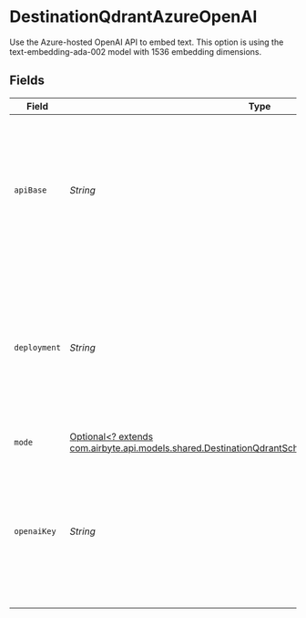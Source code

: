 # DestinationQdrantAzureOpenAI

Use the Azure-hosted OpenAI API to embed text. This option is using the text-embedding-ada-002 model with 1536 embedding dimensions.


## Fields

| Field                                                                                                                                                                     | Type                                                                                                                                                                      | Required                                                                                                                                                                  | Description                                                                                                                                                               | Example                                                                                                                                                                   |
| ------------------------------------------------------------------------------------------------------------------------------------------------------------------------- | ------------------------------------------------------------------------------------------------------------------------------------------------------------------------- | ------------------------------------------------------------------------------------------------------------------------------------------------------------------------- | ------------------------------------------------------------------------------------------------------------------------------------------------------------------------- | ------------------------------------------------------------------------------------------------------------------------------------------------------------------------- |
| `apiBase`                                                                                                                                                                 | *String*                                                                                                                                                                  | :heavy_check_mark:                                                                                                                                                        | The base URL for your Azure OpenAI resource.  You can find this in the Azure portal under your Azure OpenAI resource                                                      | https://your-resource-name.openai.azure.com                                                                                                                               |
| `deployment`                                                                                                                                                              | *String*                                                                                                                                                                  | :heavy_check_mark:                                                                                                                                                        | The deployment for your Azure OpenAI resource.  You can find this in the Azure portal under your Azure OpenAI resource                                                    | your-resource-name                                                                                                                                                        |
| `mode`                                                                                                                                                                    | [Optional<? extends com.airbyte.api.models.shared.DestinationQdrantSchemasEmbeddingEmbeddingMode>](../../models/shared/DestinationQdrantSchemasEmbeddingEmbeddingMode.md) | :heavy_minus_sign:                                                                                                                                                        | N/A                                                                                                                                                                       |                                                                                                                                                                           |
| `openaiKey`                                                                                                                                                               | *String*                                                                                                                                                                  | :heavy_check_mark:                                                                                                                                                        | The API key for your Azure OpenAI resource.  You can find this in the Azure portal under your Azure OpenAI resource                                                       |                                                                                                                                                                           |